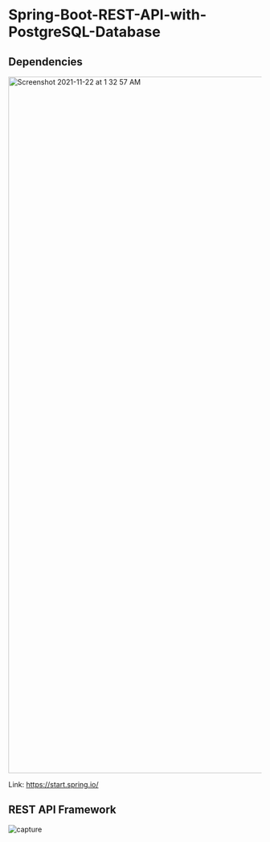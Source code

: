 # Spring-Boot-REST-API-with-PostgreSQL-Database

## Dependencies 

<img width="1383" alt="Screenshot 2021-11-22 at 1 32 57 AM" src="https://user-images.githubusercontent.com/64478824/142772798-442ae32f-1f1e-48d9-a254-aa1e25d1e58c.png">

Link: https://start.spring.io/

## REST API Framework

![capture](https://user-images.githubusercontent.com/64478824/142772883-a4489d2d-d4fc-45a4-a883-921adb6eb220.png)

